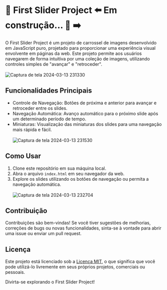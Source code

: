 # :robot: First Slider Project  :arrow_left: Em construção... :construction: :arrow_right:

O First Slider Project é um projeto de carrossel de imagens desenvolvido em JavaScript puro, projetado para proporcionar uma experiência visual envolvente em páginas da web. Este projeto permite aos usuários navegarem de forma intuitiva por uma coleção de imagens, utilizando controles simples de "avançar" e "retroceder". <br/> <br/>
![Captura de tela 2024-03-13 231330](https://github.com/4dller/Slider/assets/105998603/7b66c1c0-5a99-43df-b3fa-15fffae35b43) <br/>

## Funcionalidades Principais
- Controle de Navegação: Botões de próxima e anterior para avançar e retroceder entre os slides.
- Navegação Automática: Avanço automático para o próximo slide após um determinado período de tempo.
- Miniaturas: Visualização das miniaturas dos slides para uma navegação mais rápida e fácil. <br/> <br/>
![Captura de tela 2024-03-13 231530](https://github.com/4dller/Slider/assets/105998603/ae486197-34d3-476e-b795-5ac2af497002) <br/>
## Como Usar
1. Clone este repositório em sua máquina local.
2. Abra o arquivo `index.html` em seu navegador da web.
3. Explore os slides utilizando os botões de navegação ou permita a navegação automática. <br/> <br/>
![Captura de tela 2024-03-13 232704](https://github.com/4dller/Slider/assets/105998603/93f436ba-1fcb-4da7-9dcc-3fafa9c3c45c) <br/>
## Contribuição
Contribuições são bem-vindas! Se você tiver sugestões de melhorias, correções de bugs ou novas funcionalidades, sinta-se à vontade para abrir uma issue ou enviar um pull request.

## Licença
Este projeto está licenciado sob a [Licença MIT](https://github.com/seu-username/First-Slider-Project/blob/main/LICENSE), o que significa que você pode utilizá-lo livremente em seus próprios projetos, comerciais ou pessoais.

Divirta-se explorando o First Slider Project!


